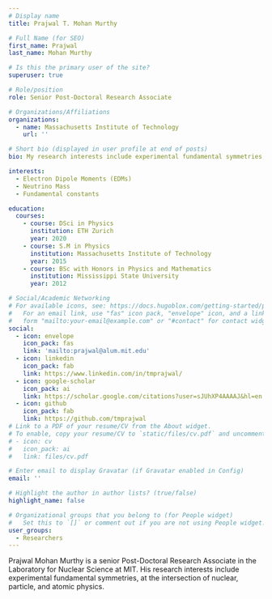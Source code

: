 ```yaml
---
# Display name
title: Prajwal T. Mohan Murthy

# Full Name (for SEO)
first_name: Prajwal
last_name: Mohan Murthy

# Is this the primary user of the site?
superuser: true

# Role/position
role: Senior Post-Doctoral Research Associate

# Organizations/Affiliations
organizations:
  - name: Massachusetts Institute of Technology
    url: ''

# Short bio (displayed in user profile at end of posts)
bio: My research interests include experimental fundamental symmetries, at the intersections of nuclear and atomic physics.

interests:
  - Electron Dipole Moments (EDMs)
  - Neutrino Mass
  - Fundamental constants

education:
  courses:
    - course: DSci in Physics
      institution: ETH Zurich
      year: 2020
    - course: S.M in Physics
      institution: Massachusetts Institute of Technology
      year: 2015
    - course: BSc with Honors in Physics and Mathematics
      institution: Mississippi State University
      year: 2012

# Social/Academic Networking
# For available icons, see: https://docs.hugoblox.com/getting-started/page-builder/#icons
#   For an email link, use "fas" icon pack, "envelope" icon, and a link in the
#   form "mailto:your-email@example.com" or "#contact" for contact widget.
social:
  - icon: envelope
    icon_pack: fas
    link: 'mailto:prajwal@alum.mit.edu'
  - icon: linkedin
    icon_pack: fab
    link: https://www.linkedin.com/in/tmprajwal/
  - icon: google-scholar
    icon_pack: ai
    link: https://scholar.google.com/citations?user=sJUhXP4AAAAJ&hl=en
  - icon: github
    icon_pack: fab
    link: https://github.com/tmprajwal
# Link to a PDF of your resume/CV from the About widget.
# To enable, copy your resume/CV to `static/files/cv.pdf` and uncomment the lines below.
# - icon: cv
#   icon_pack: ai
#   link: files/cv.pdf

# Enter email to display Gravatar (if Gravatar enabled in Config)
email: ''

# Highlight the author in author lists? (true/false)
highlight_name: false

# Organizational groups that you belong to (for People widget)
#   Set this to `[]` or comment out if you are not using People widget.
user_groups:
  - Researchers
---
```


Prajwal Mohan Murthy is a senior Post-Doctoral Research Associate in the Laboratory for Nuclear Science at MIT. His research interests include experimental fundamental symmetries, at the intersection of nuclear, particle, and atomic physics.


